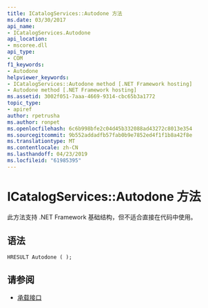 ```yaml
---
title: ICatalogServices::Autodone 方法
ms.date: 03/30/2017
api_name:
- ICatalogServices.Autodone
api_location:
- mscoree.dll
api_type:
- COM
f1_keywords:
- Autodone
helpviewer_keywords:
- ICatalogServices::Autodone method [.NET Framework hosting]
- Autodone method [.NET Framework hosting]
ms.assetid: 3002f051-7aaa-4669-9314-cbc65b3a1772
topic_type:
- apiref
author: rpetrusha
ms.author: ronpet
ms.openlocfilehash: 6c6b998bfe2c04d45b332088ad43272c8013e354
ms.sourcegitcommit: 9b552addadfb57fab0b9e7852ed4f1f1b8a42f8e
ms.translationtype: MT
ms.contentlocale: zh-CN
ms.lasthandoff: 04/23/2019
ms.locfileid: "61985395"
---
```

# <a name="icatalogservicesautodone-method"></a>ICatalogServices::Autodone 方法
此方法支持 .NET Framework 基础结构，但不适合直接在代码中使用。  
  
## <a name="syntax"></a>语法  
  
```  
HRESULT Autodone ( );  
```  
  
## <a name="see-also"></a>请参阅

- [承载接口](../../../../docs/framework/unmanaged-api/hosting/hosting-interfaces.md)

